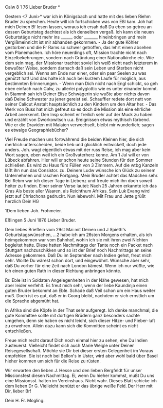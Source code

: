  Calw 8 <Juni>1 76
Lieber Bruder <Frohnmey>*

Gestern <7 Juni>* war ich in Königsbach und hatte mit des lieben Riehm Bruder zu sprechen. Heute will ich fortschicken was von Eßl kam. Joh hat mich Deinen Bf lesen lassen, woraus ich ersah daß Du eben so getreu an dessen Geburtstag dachtest als ich denselben vergaß. Ich kann die neuen Geburtstäge nicht mehr ins ______ oder _______ hineinbringen und mein Vergißmeinnicht ist mir abhanden gekommen. - Ja der gute Köhler gestorben und die Fr Rams so schwer getroffen, das lehrt einen absehen vom Planemachen. Ich höre neuerdings oft, Mission trachte nicht nach Einzelbekehrungen, sondern nach Gründung einer Nationalkirche etc. Wie dem sein mag, der Missionar trachtet soviel ich weiß nicht nach letzterem in bewußter Weise, sondern darnach daß sein Leben und Sterben nicht vergeblich sei. Wenns am Ende nur einer, oder ein paar Seelen zu was genützt hat! Und das halte ich auch bei kurzem Laufe für möglich, aus bestimmten Erinnerungen. - Wenn man Dich nicht nach Engl schickt, so geh eben einfach nach Calw, zu allerlei polyglottic wie es unter einander kommt. In Stammh sah ich Deiner Elise Schwägerin sie wußte aber nichts davon daß Deine Schwester zu jener gereist sei. Schauffler redete dort nett von seiner Calicut Anstalt hauptsächlich zu den Kindern um den Altar her. - Das Werk von Buss hat mich gefreut so es doch die Mission als eine ehrliche Arbeit anerkennt. Den Insp scheint er freilich sehr auf der Muck zu haben und erzählt von Dworkowitsch u.a. Ereignissen etwas mythisch färbend. Wie er die Draviden mit Malaien verwechselt, bleibt mir wunderlich; sagen es etwaige Geographiebücher?

Viel Freude machen uns fortwährend die beiden Kleinen hier, die sich merklich unterscheiden, beide lieb und glücklich entwickelt, doch jede anders. Joh. wagt eigentlich etwas mit der russ Reise, ich mag aber kein Wort sagen, eben weil ich ein Großvaterherz kenne. Am 1 Jul will er von Lübeck abfahren. Hier will er schon heute seine Stunden für den Sommer schließen. Es wird zu Haus fürs Füllen von 3 Zimmern. Auf die wtbg Kanzeln läßt ihn nun das Consistor. zu. Deinem Ludw wünsche ich Glück zu seinem Unternehmen und raschen Fortgang. Mein Bruder achtet das Mädchen sehr. Bei Rebm war ich dieser Tage in Liebenz und freute mich ihn doch soweit heiter zu finden. Einer seiner Verse lautet: Nach 25 Jahren erkannte ich das Gras Als beste aller Waaren, als Reichthum Afrikas. Sein Luk Evang wird jetzt auf Chrischona gedruckt. Nun lebewohl. Mit Frau und Jette grüßt herzlich  Dein HG


1Dem lieben Joh. Frohmeier.

 Eßlingen 5 Juni 1876
Lieber Bruder.

Dein liebes Brieflein vom 29st Mai mit Deinen und J Spieth's Geburtstagswünschen, ...2 habe ich am 26sten Morgens erhalten, als ich heimgekommen war vom Bahnhof, wohin ich sie mit ihren zwei Nichten begleitet hatte. Diese hatten Nachmittags der Tante noch ein Packet nach Stuttgart nachzuschikken und so ist der Brief noch Nachmittags an seine Adresse gekommen. 
Daß Du im September nach Indien gehst, freut mich sehr. Wollte Du wärest schon dort, und eingewöhnt. Wünsche aber sehr, daß Du vorher für eine Zeit nach London kämest. Wenn ich nur wüßte, wie ich einen guten Rath in dieser Richtung anbringen könnte.

Br. Eble ist in Soldaten Angelegenheiten in der Nähe gewesen, hat mich aber leider verfehlt. Es freut mich sehr, wenn der liebe Kaundinja einen guten Bruder bekommt an Eble. Schade daß Veil schon um ein Haus weiter muß. Doch ist es gut, daß er in Coorg bleibt, nachdem er sich ernstlich um die Sprache abgemüht hat.

In Afrika sind die Köpfe in der That sehr aufgeregt. Ich denke manchmal, die gute Kommittee sollte mit dortigen Brüdern ganz besonders sachte umgehen, denn sie haben es nicht leicht, sich dieser Hitze- und Fieber-luft zu erwehren. Allein dazu kann sich die Kommittee scheint es nicht entschließen.

Freue mich recht darauf Dich noch einmal hier zu sehen, ehe Du Indien zusteuerst. Vielleicht findet sich auch Marie Weigle unter Deiner Reisegesellschaft. Möchte sie Dir bei dieser ersten Gelegenheit im Voraus empfehlen. Sie ist noch bei Bellon's in Uster, wird aber wohl bald über Basel hieher kommen um sich für die Reise zu rüsten.

Wir erwarten den lieben J. Hesse und den lieben Bergfeldt für unser Missionsfest diesen Nachmittag. Ei, wenn Du hieher kommst, mußt Du uns eine Missionsst. halten im Vereinshaus. Nicht wahr. Dieses Blatt schicke ich dem lieben Dr G. Vielleicht benützt er das übrige weiße Feld. Der Herr mit Dir, lieber Br!

 Dein H. Fr. Mögling.
